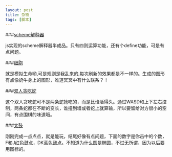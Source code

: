 ```yaml
---
layout: post
title: 杂物
tags: [脚本]
---
```

###[scheme解释器](lab/lov8)

js实现的scheme解释器半成品。只有四则运算功能，还有个define功能，可是有点问题。

###[细胞](lab/life)

就是模拟生命哟,可是规则是我乱来的,每次刷新的效果都是不一样的。生成的图形有点像奶牛身上的图形，难道冥冥中有什么联系？！

###[双人贪吃蛇](lab/snake)

这个双人贪吃蛇可不是两条蛇抢吃的，而是比谁活得久。通过WASD和上下左右控制，两条蛇都在不断的变长，谁撞到墙或者蛇上就算输，所以要留给对方很小的空间，有点围棋的味道哦。

###[太鼓](lab/taiko)

刚刚完成一点点点，就是能玩，结尾好像有点问题，下面的数字是你击中的个数，F和J红色鼓点，DK蓝色鼓点。不知道为什么圆是椭圆，不过无所谓，因为以后要用图标的。